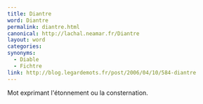 ```yaml
---
title: Diantre
word: Diantre
permalink: diantre.html
canonical: http://lachal.neamar.fr/Diantre
layout: word
categories:
synonyms:
  - Diable
  - Fichtre
link: http://blog.legardemots.fr/post/2006/04/10/584-diantre
---
```


Mot exprimant l'étonnement ou la consternation.

